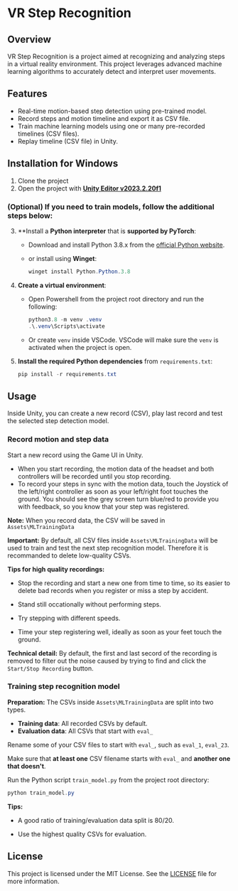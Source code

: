 # VR Step Recognition

## Overview

VR Step Recognition is a project aimed at recognizing and analyzing steps in a virtual reality environment. This project leverages advanced machine learning algorithms to accurately detect and interpret user movements.

## Features

- Real-time motion-based step detection using pre-trained model.
- Record steps and motion timeline and export it as CSV file.
- Train machine learning models using one or many pre-recorded timelines (CSV files).
- Replay timeline (CSV file) in Unity.

## Installation for Windows

1. Clone the project
2. Open the project with [**Unity Editor v2023.2.20f1**](https://unity.com/releases/editor/whats-new/2023.2.20#installs)

### (Optional) If you need to train models, follow the additional steps below:

3. **Install a **Python interpreter** that is **supported by PyTorch**:
   - Download and install Python 3.8.x from the [official Python website](https://www.python.org/downloads/release/python-3819/).

   - or install using **Winget**:

        ```powershell
        winget install Python.Python.3.8
        ```

4. **Create a virtual environment**:

   - Open Powershell from the project root directory and run the following:

        ```powershell
        python3.8 -m venv .venv
        .\.venv\Scripts\activate 
        ```

   - Or create `venv` inside VSCode. VSCode will make sure the `venv` is activated when the project is open.

5. **Install the required Python dependencies** from `requirements.txt`:

   ```powershell
   pip install -r requirements.txt
   ```

## Usage

Inside Unity, you can create a new record (CSV), play last record and test the selected step detection model.

### Record motion and step data

Start a new record using the Game UI in Unity.

- When you start recording, the motion data of the headset and both controllers will be recorded until you stop recording.
- To record your steps in sync with the motion data, touch the Joystick of the left/right controller as soon as your left/right foot touches the ground. You should see the grey screen turn blue/red to provide you with feedback, so you know that your step was registered.

**Note:** When you record data, the CSV will be saved in `Assets\MLTrainingData`

**Important:** By default, all CSV files inside `Assets\MLTrainingData` will be used to train and test the next step recognition model. Therefore it is recommanded to delete low-quality CSVs.

**Tips for high quality recordings:**

- Stop the recording and start a new one from time to time, so its easier to delete bad records when you register or miss a step by accident.

- Stand still occationally without performing steps.

- Try stepping with different speeds.

- Time your step registering well, ideally as soon as your feet touch the ground.

**Technical detail:** By default, the first and last secord of the recording is removed to filter out the noise caused by trying to find and click the `Start/Stop Recording` button.

### Training step recognition model

**Preparation:** The CSVs inside `Assets\MLTrainingData` are split into two types.

- **Training data**: All recorded CSVs by default.
- **Evaluation data**: All CSVs that start with `eval_`

Rename some of your CSV files to start with `eval_`, such as `eval_1`, `eval_23`.

Make sure that **at least one** CSV filename starts with `eval_` and **another one that doesn't**.

Run the Python script `train_model.py` from the project root directory:

```powershell
python train_model.py
```

**Tips:**

- A good ratio of training/evaluation data split is 80/20.

- Use the highest quality CSVs for evaluation.

## License

This project is licensed under the MIT License. See the [LICENSE](LICENSE) file for more information.
